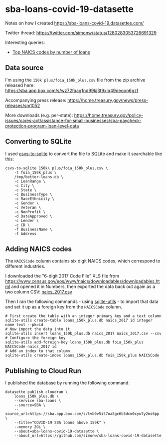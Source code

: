 # sba-loans-covid-19-datasette

Notes on how I created https://sba-loans-covid-19.datasettes.com/

Twitter thread: https://twitter.com/simonw/status/1280283053726691329

Interesting queries:

* [Top NAICS codes by number of loans](https://sba-loans-covid-19.datasettes.com/loans_150k_plus?sql=with+counts+as+%28select+NAICSCode%2C+count%28*%29+as+num_loan_recipients+from+foia_150k_plus+group+by+NAICSCode+order+by+num_loan_recipients+desc%29%0D%0Aselect+counts.NAICSCode%2C+counts.num_loan_recipients%2C+naics_2017.name%2C+%27https%3A%2F%2Fsba-loans-covid-19.datasettes.com%2Floans_150k_plus%2Ffoia_150k_plus%3F_facet%3DCity%26_facet%3DState%26_facet%3DRaceEthnicity%26_facet%3DBusinessType%26_facet%3DGender%26_facet%3DVeteran%26NAICSCode%3D%27+%7C%7C+NAICSCode+as+view_them+from+counts+join+naics_2017+on+counts.NAICSCode+%3D+naics_2017.id)

## Data source

I'm using the `150k plus/foia_150k_plus.csv` file from the zip archive released here: https://sba.app.box.com/s/wz72fqag1nd99kj3t9xlq49deoop6gzf

Accompanying press release: https://home.treasury.gov/news/press-releases/sm1052

More downloads (e.g. per-state): https://home.treasury.gov/policy-issues/cares-act/assistance-for-small-businesses/sba-paycheck-protection-program-loan-level-data

## Converting to SQLite

I used [csvs-to-sqlite](https://github.com/simonw/csvs-to-sqlite) to convert the file to SQLite and make it searchable like this:

    csvs-to-sqlite 150k\ plus/foia_150k_plus.csv \
        -t foia_150k_plus \
        /tmp/better-loans.db \
        -c LoanRange \
        -c City \
        -c State \
        -c BusinessType \
        -c RaceEthnicity \
        -c Gender \
        -c Veteran \
        -c NonProfit \
        -d DateApproved \
        -c Lender \
        -c CD \
        -f BusinessName \
        -f Address

## Adding NAICS codes

The `NAICSCode` column contains six digit NAICS codes, which correspond to different industries.

I downloaded the "6-digit 2017 Code File" XLS file from https://www.census.gov/eos/www/naics/downloadables/downloadables.html and opened it in Numbers, then exported the data back out again as a two column CSV: [naics_2017.csv](https://github.com/simonw/sba-loans-covid-19-datasette/blob/main/naics_2017.csv)

Then I ran the following commands - using [sqlite-utils](https://sqlite-utils.readthedocs.io/en/stable/cli.html) - to import that data and set it up as a foreign key from the `NAICSCode` column.

    # First create the table with an integer primary key and a text column
    sqlite-utils create-table loans_150k_plus.db naics_2017 id integer name text --pk=id
    # Now import the data into it
    sqlite-utils insert loans_150k_plus.db naics_2017 naics_2017.csv --csv
    # Configure the foreign key
    sqlite-utils add-foreign-key loans_150k_plus.db foia_150k_plus NAICSCode naics_2017 id
    # Add an index to that column
    sqlite-utils create-index loans_150k_plus.db foia_150k_plus NAICSCode

## Publishing to Cloud Run

I published the database by running the following command:

    datasette publish cloudrun \
        loans_150k_plus.db \
        --service sba-loans \
        --source=SBA \
        --source_url=https://sba.app.box.com/s/tvb0v5i57oa8gc6b5dcm9cyw7y2ms6pp \
        --title="COVID-19 SBA loans above 150k" \
        --memory 2Gi \
        --about=sba-loans-covid-19-datasette \
        --about_url=https://github.com/simonw/sba-loans-covid-19-datasette
